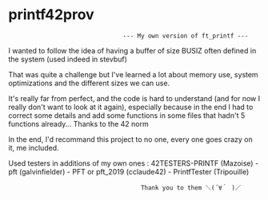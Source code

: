 # printf42prov

                                    --- My own version of ft_printf ---

I wanted to follow the idea of having a buffer of size BUSIZ often defined in the system (used indeed in stevbuf)

That was quite a challenge but I've learned a lot about memory use, system optimizations and the different sizes we can use.

It's really far from perfect, and the code is hard to understand (and for now I really don't want to look at it again), especially because in the end I had to correct some details and add some functions in some files that hadn't 5 functions already... Thanks to the 42 norm

In the end, I'd recommand this project to no one, every one goes crazy on it, me included.

Used testers in additions of my own ones : 42TESTERS-PRINTF (Mazoise) - pft (galvinfielder) - PFT or pft_2019 (cclaude42) - PrintfTester (Tripouille)

                                         Thank you to them ＼(´∀｀ )／
